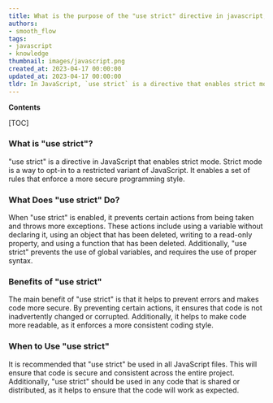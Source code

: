 ```yaml
---
title: What is the purpose of the "use strict" directive in javascript, and why is it important?
authors:
- smooth_flow
tags:
- javascript
- knowledge
thumbnail: images/javascript.png
created_at: 2023-04-17 00:00:00
updated_at: 2023-04-17 00:00:00
tldr: In JavaScript, `use strict` is a directive that enables strict mode, which helps to prevent errors and insecure coding practices by enforcing stricter syntax rules.
---
```


**Contents**

[TOC]

### What is "use strict"?
"use strict" is a directive in JavaScript that enables strict mode. Strict mode is a way to opt-in to a restricted variant of JavaScript. It enables a set of rules that enforce a more secure programming style.

### What Does "use strict" Do?
When "use strict" is enabled, it prevents certain actions from being taken and throws more exceptions. These actions include using a variable without declaring it, using an object that has been deleted, writing to a read-only property, and using a function that has been deleted. Additionally, "use strict" prevents the use of global variables, and requires the use of proper syntax.

### Benefits of "use strict"
The main benefit of "use strict" is that it helps to prevent errors and makes code more secure. By preventing certain actions, it ensures that code is not inadvertently changed or corrupted. Additionally, it helps to make code more readable, as it enforces a more consistent coding style.

### When to Use "use strict"
It is recommended that "use strict" be used in all JavaScript files. This will ensure that code is secure and consistent across the entire project. Additionally, "use strict" should be used in any code that is shared or distributed, as it helps to ensure that the code will work as expected.
